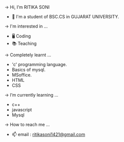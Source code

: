 -> Hi, I’m RITIKA SONI
* 📖 I'm a student of BSC.CS in GUJARAT UNIVERSITY.

-> I'm interested in ...
* 🖥️ Coding
* 📚 Teaching

-> Completely learnt ...
*  'c' programming language.
*  Basics of mysql.
*  MSoffice.
*  HTML
*  CSS


-> I’m currently learning ...
* c++
* javascript
* Mysql

-> How to reach me ...
* 📫 email : ritikasoni1421@gmail.com
<!---
rizztoy/rizztoy is a ✨ special ✨ repository because its `README.md` (this file) appears on your GitHub profile.
You can click the Preview link to take a look at your changes.
--->
